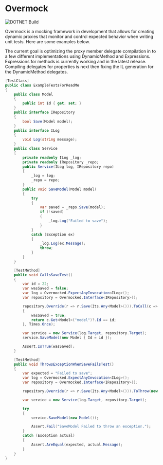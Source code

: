 # Overmock
![DOTNET Build](https://github.com/overmock/overmock/actions/workflows/dotnet.yml/badge.svg)

Overmock is a mocking framework in development that allows for creating dynamic proxies that monitor and control expected behavior when writing unit tests. Here are some examples below.

The current goal is optimizing the proxy member delegate compilation in to a few different implementations using DynamicMethod and Expressions. Expressions for methods is currently working and in the latest release. Compiling delegates for properties is next then fixing the IL generation for the DynamicMethod delegates. 

``` C#
[TestClass]
public class ExampleTestsForReadMe
{
    public class Model
    {
        public int Id { get; set; }
    }
    public interface IRepository
    {
        bool Save(Model model);
    }
    public interface ILog
    {
        void Log(string message);
    }
    public class Service
    {
        private readonly ILog _log;
        private readonly IRepository _repo;
        public Service(ILog log, IRepository repo)
        {
            _log = log;
            _repo = repo;
        }
        public void SaveModel(Model model)
        {
            try
            {
                var saved = _repo.Save(model);
                if (!saved)
                {
                    _log.Log("Failed to save");
                }
            }
            catch (Exception ex)
            {
                _log.Log(ex.Message);
                throw;
            }
        }
    }

    [TestMethod]
    public void CallsSaveTest()
    {
        var id = 22;
        var wasSaved = false;
        var log = Overmocked.ExpectAnyInvocation<ILog>();
        var repository = Overmocked.Interface<IRepository>();

        repository.Override(r => r.Save(Its.Any<Model>())).ToCall(c =>
        {
            wasSaved = true;
            return c.Get<Model>("model")?.Id == id;
        }, Times.Once);

        var service = new Service(log.Target, repository.Target);
        service.SaveModel(new Model { Id = id });

        Assert.IsTrue(wasSaved);
    }

    [TestMethod]
    public void ThrowsExceptionWhenSaveFailsTest()
    {
        var expected = "Failed to save";
        var log = Overmocked.ExpectAnyInvocation<ILog>();
        var repository = Overmocked.Interface<IRepository>();

        repository.Override(r => r.Save(Its.Any<Model>())).ToThrow(new Exception(expected));

        var service = new Service(log.Target, repository.Target);

        try
        {
            service.SaveModel(new Model());

            Assert.Fail("SaveModel Failed to throw an exception.");
        }
        catch (Exception actual)
        {
            Assert.AreEqual(expected, actual.Message);
        }
    }
}
```
